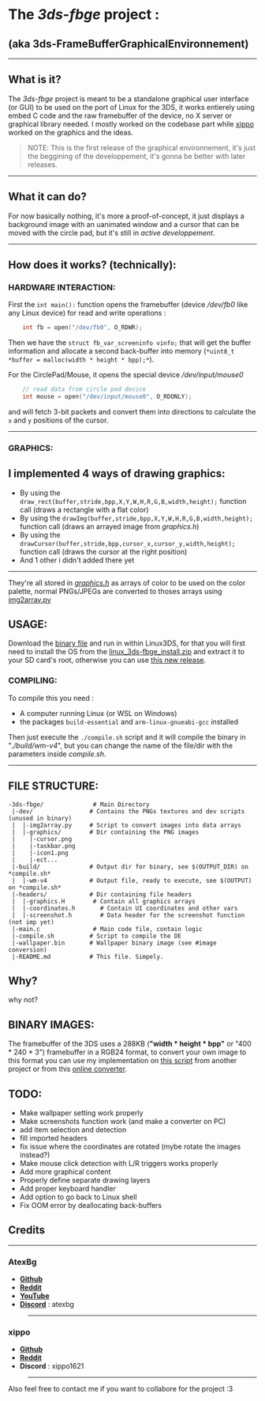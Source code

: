 # The *3ds-fbge* project :
## (aka 3ds-FrameBufferGraphicalEnvironnement)

-------------------------------------------------
## What is it?
The *3ds-fbge* project is meant to be a standalone graphical user interface (or GUI) to be used on the port of Linux for the 3DS, it works entierely using embed C code and the raw framebuffer of the device, no X server or graphical library needed.
I mostly worked on the codebase part while [xippo](https://github.com/AtexBg/3ds-fbge?tab=readme-ov-file#credits) worked on the graphics and the ideas.
> NOTE: This is the first release of the graphical environnement, it's just the beggining of the developpement, it's gonna be better with later releases.
-------------------------------------------------

## What it can do?
For now basically nothing, it's more a proof-of-concept, it just displays a background image with an uanimated window and a cursor that can be moved with the circle pad, but it's still in *active developpement*.

-------------------------------------------------

## How does it works? (technically):

### HARDWARE INTERACTION:
First the `int main():` function opens the framebuffer (device */dev/fb0* like any Linux device) for read and write operations :
```c
	int fb = open("/dev/fb0", O_RDWR);
```
Then we have the `struct fb_var_screeninfo vinfo;` that will get the buffer information and allocate a second back-buffer into memory (`*uint8_t *buffer = malloc(width * height * bpp);*`).

For the CirclePad/Mouse, it opens the special device */dev/input/mouse0*
```c
	// read data from circle pad device
    int mouse = open("/dev/input/mouse0", O_RDONLY);
```
and will fetch 3-bit packets and convert them into directions to calculate the `x` and `y` positions of the cursor.

-------------------------------------------------

### GRAPHICS:

I implemented 4 ways of drawing graphics:
----------------------------
- By using the `draw_rect(buffer,stride,bpp,X,Y,W,H,R,G,B,width,height);` function call (draws a rectangle with a flat color)
- By using the `drawImg(buffer,stride,bpp,X,Y,W,H,R,G,B,width,height);` function call (draws an arrayed image from *graphics.h*)
- By using the `drawCursor(buffer,stride,bpp,cursor_x,cursor_y,width,height);` function call (draws the cursor at the right position)
- And 1 other i didn't added there yet
-----------------------------
They're all stored in *[graphics.h](https://github.com/AtexBg/3ds-fbge/blob/main/headers/graphics.h)* as arrays of color to be used on the color palette, normal PNGs/JPEGs are converted to thoses arrays using [img2array.py](https://github.com/AtexBg/3ds-fbge/blob/main/dev/img2array.py)

## USAGE:
Download the [binary file](https://github.com/AtexBg/3ds-fbge/releases/download/wm-v4) and run in within Linux3DS, for that you will first need to install the OS from the [linux_3ds-fbge_install.zip](https://github.com/AtexBg/3ds-fbge/blob/main/linux_3ds-fbge_install.zip) and extract it to your SD card's root, otherwise you can use [this new release](https://gbatemp.net/threads/release-linux-for-the-3ds.407187/page-35#post-8522677).
### COMPILING:
To compile this you need : 
- A computer running Linux (or WSL on Windows)
- the packages `build-essential` and `arm-linux-gnueabi-gcc` installed

Then just execute the `./compile.sh` script and it will compile the binary in "*./build/wm-v4*", but you can change the name of the file/dir with the parameters inside *compile.sh*.

-----------------------------

## FILE STRUCTURE:

```shell
-3ds-fbge/              # Main Directory
 |-dev/                # Contains the PNGs textures and dev scripts (unused in binary)
 |  |-img2array.py     # Script to convert images into data arrays
 |  |-graphics/        # Dir containing the PNG images
 |    |-cursor.png        
 |    |-taskbar.png
 |    |-icon1.png
 |    |-ect...
 |-build/              # Output dir for binary, see $(OUTPUT_DIR) on *compile.sh*
 |  |-wm-v4            # Output file, ready to execute, see $(OUTPUT) on *compile.sh*
 |-headers/            # Dir containing file headers
 |  |-graphics.H        # Contain all graphics arrays
 |  |-coordinates.h       # Contain UI coordinates and other vars
 |  |-screenshot.h        # Data header for the screenshot function (not imp yet)
 |-main.c               # Main code file, contain logic
 |-compile.sh          # Script to compile the DE       
 |-wallpaper.bin       # Wallpaper binary image (see #image conversion)
 |-README.md           # This file. Simpely.
```

## Why?
why not?

## BINARY IMAGES:
The framebuffer of the 3DS uses a 288KB (**"width \* height \* bpp"** or "400 \* 240 \* 3") framebuffer in a RGB24 format, to convert your own image to this format you can use my implementation on [this script](https://github.com/AtexBg/3ds-linux-video-player/blob/main/3%20-%20Convert%20to%20binary%20format.py) from another project or from this [online converter](https://xem.github.io/3DShomebrew/tools/image-to-bin.html).

## TODO:
- Make wallpaper setting work properly
- Make screenshots function work (and make a converter on PC)
- add item selection and detection 
- fill imported headers
- fix issue where the coordinates are rotated (mybe rotate the images instead?)
- Make mouse click detection with L/R triggers works properly
- Add more graphical content
- Properly define separate drawing layers
- Add proper keyboard handler
- Add option to go back to Linux shell
- Fix OOM error by deallocating back-buffers

## Credits
--------------------------
### AtexBg
 - [**Github**](https://github.com/AtexBg)
 - [**Reddit**](https://reddit.com/u/AtexBg)
 - [**YouTube**](https://youtube.com/@AtexBg)
 - [**Discord**](https://discord.gg/YfrV2hGg) : atexbg
>----------------------------------------------
### xippo
 - [**Github**](https://github.com/xippopo)
 - [**Reddit**](https://reddit.com/u/Willing-Stomach3649)
 - **Discord** : xippo1621
>-----------------------------------------------
Also feel free to contact me if you want to collabore for the project :3
